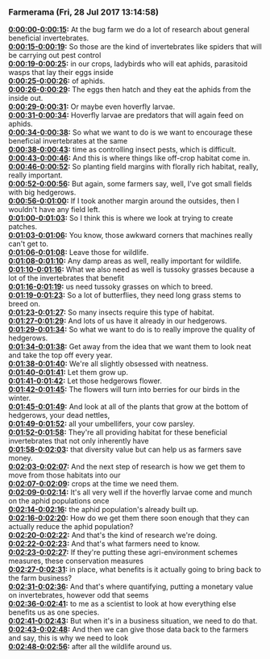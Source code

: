 ### Farmerama  (Fri, 28 Jul 2017 13:14:58)
**[0:00:00-0:00:15](https://soundcloud.com/farmerama-radio/shorts-invertebrates#t=0:00:00):**  At the bug farm we do a lot of research about general beneficial invertebrates.  
**[0:00:15-0:00:19](https://soundcloud.com/farmerama-radio/shorts-invertebrates#t=0:00:15):**  So those are the kind of invertebrates like spiders that will be carrying out pest control  
**[0:00:19-0:00:25](https://soundcloud.com/farmerama-radio/shorts-invertebrates#t=0:00:19):**  in our crops, ladybirds who will eat aphids, parasitoid wasps that lay their eggs inside  
**[0:00:25-0:00:26](https://soundcloud.com/farmerama-radio/shorts-invertebrates#t=0:00:25):**  of aphids.  
**[0:00:26-0:00:29](https://soundcloud.com/farmerama-radio/shorts-invertebrates#t=0:00:26):**  The eggs then hatch and they eat the aphids from the inside out.  
**[0:00:29-0:00:31](https://soundcloud.com/farmerama-radio/shorts-invertebrates#t=0:00:29):**  Or maybe even hoverfly larvae.  
**[0:00:31-0:00:34](https://soundcloud.com/farmerama-radio/shorts-invertebrates#t=0:00:31):**  Hoverfly larvae are predators that will again feed on aphids.  
**[0:00:34-0:00:38](https://soundcloud.com/farmerama-radio/shorts-invertebrates#t=0:00:34):**  So what we want to do is we want to encourage these beneficial invertebrates at the same  
**[0:00:38-0:00:43](https://soundcloud.com/farmerama-radio/shorts-invertebrates#t=0:00:38):**  time as controlling insect pests, which is difficult.  
**[0:00:43-0:00:46](https://soundcloud.com/farmerama-radio/shorts-invertebrates#t=0:00:43):**  And this is where things like off-crop habitat come in.  
**[0:00:46-0:00:52](https://soundcloud.com/farmerama-radio/shorts-invertebrates#t=0:00:46):**  So planting field margins with florally rich habitat, really, really important.  
**[0:00:52-0:00:56](https://soundcloud.com/farmerama-radio/shorts-invertebrates#t=0:00:52):**  But again, some farmers say, well, I've got small fields with big hedgerows.  
**[0:00:56-0:01:00](https://soundcloud.com/farmerama-radio/shorts-invertebrates#t=0:00:56):**  If I took another margin around the outsides, then I wouldn't have any field left.  
**[0:01:00-0:01:03](https://soundcloud.com/farmerama-radio/shorts-invertebrates#t=0:01:00):**  So I think this is where we look at trying to create patches.  
**[0:01:03-0:01:06](https://soundcloud.com/farmerama-radio/shorts-invertebrates#t=0:01:03):**  You know, those awkward corners that machines really can't get to.  
**[0:01:06-0:01:08](https://soundcloud.com/farmerama-radio/shorts-invertebrates#t=0:01:06):**  Leave those for wildlife.  
**[0:01:08-0:01:10](https://soundcloud.com/farmerama-radio/shorts-invertebrates#t=0:01:08):**  Any damp areas as well, really important for wildlife.  
**[0:01:10-0:01:16](https://soundcloud.com/farmerama-radio/shorts-invertebrates#t=0:01:10):**  What we also need as well is tussoky grasses because a lot of the invertebrates that benefit  
**[0:01:16-0:01:19](https://soundcloud.com/farmerama-radio/shorts-invertebrates#t=0:01:16):**  us need tussoky grasses on which to breed.  
**[0:01:19-0:01:23](https://soundcloud.com/farmerama-radio/shorts-invertebrates#t=0:01:19):**  So a lot of butterflies, they need long grass stems to breed on.  
**[0:01:23-0:01:27](https://soundcloud.com/farmerama-radio/shorts-invertebrates#t=0:01:23):**  So many insects require this type of habitat.  
**[0:01:27-0:01:29](https://soundcloud.com/farmerama-radio/shorts-invertebrates#t=0:01:27):**  And lots of us have it already in our hedgerows.  
**[0:01:29-0:01:34](https://soundcloud.com/farmerama-radio/shorts-invertebrates#t=0:01:29):**  So what we want to do is to really improve the quality of hedgerows.  
**[0:01:34-0:01:38](https://soundcloud.com/farmerama-radio/shorts-invertebrates#t=0:01:34):**  Get away from the idea that we want them to look neat and take the top off every year.  
**[0:01:38-0:01:40](https://soundcloud.com/farmerama-radio/shorts-invertebrates#t=0:01:38):**  We're all slightly obsessed with neatness.  
**[0:01:40-0:01:41](https://soundcloud.com/farmerama-radio/shorts-invertebrates#t=0:01:40):**  Let them grow up.  
**[0:01:41-0:01:42](https://soundcloud.com/farmerama-radio/shorts-invertebrates#t=0:01:41):**  Let those hedgerows flower.  
**[0:01:42-0:01:45](https://soundcloud.com/farmerama-radio/shorts-invertebrates#t=0:01:42):**  The flowers will turn into berries for our birds in the winter.  
**[0:01:45-0:01:49](https://soundcloud.com/farmerama-radio/shorts-invertebrates#t=0:01:45):**  And look at all of the plants that grow at the bottom of hedgerows, your dead nettles,  
**[0:01:49-0:01:52](https://soundcloud.com/farmerama-radio/shorts-invertebrates#t=0:01:49):**  all your umbellifers, your cow parsley.  
**[0:01:52-0:01:58](https://soundcloud.com/farmerama-radio/shorts-invertebrates#t=0:01:52):**  They're all providing habitat for these beneficial invertebrates that not only inherently have  
**[0:01:58-0:02:03](https://soundcloud.com/farmerama-radio/shorts-invertebrates#t=0:01:58):**  that diversity value but can help us as farmers save money.  
**[0:02:03-0:02:07](https://soundcloud.com/farmerama-radio/shorts-invertebrates#t=0:02:03):**  And the next step of research is how we get them to move from those habitats into our  
**[0:02:07-0:02:09](https://soundcloud.com/farmerama-radio/shorts-invertebrates#t=0:02:07):**  crops at the time we need them.  
**[0:02:09-0:02:14](https://soundcloud.com/farmerama-radio/shorts-invertebrates#t=0:02:09):**  It's all very well if the hoverfly larvae come and munch on the aphid populations once  
**[0:02:14-0:02:16](https://soundcloud.com/farmerama-radio/shorts-invertebrates#t=0:02:14):**  the aphid population's already built up.  
**[0:02:16-0:02:20](https://soundcloud.com/farmerama-radio/shorts-invertebrates#t=0:02:16):**  How do we get them there soon enough that they can actually reduce the aphid population?  
**[0:02:20-0:02:22](https://soundcloud.com/farmerama-radio/shorts-invertebrates#t=0:02:20):**  And that's the kind of research we're doing.  
**[0:02:22-0:02:23](https://soundcloud.com/farmerama-radio/shorts-invertebrates#t=0:02:22):**  And that's what farmers need to know.  
**[0:02:23-0:02:27](https://soundcloud.com/farmerama-radio/shorts-invertebrates#t=0:02:23):**  If they're putting these agri-environment schemes measures, these conservation measures  
**[0:02:27-0:02:31](https://soundcloud.com/farmerama-radio/shorts-invertebrates#t=0:02:27):**  in place, what benefits is it actually going to bring back to the farm business?  
**[0:02:31-0:02:36](https://soundcloud.com/farmerama-radio/shorts-invertebrates#t=0:02:31):**  And that's where quantifying, putting a monetary value on invertebrates, however odd that seems  
**[0:02:36-0:02:41](https://soundcloud.com/farmerama-radio/shorts-invertebrates#t=0:02:36):**  to me as a scientist to look at how everything else benefits us as one species.  
**[0:02:41-0:02:43](https://soundcloud.com/farmerama-radio/shorts-invertebrates#t=0:02:41):**  But when it's in a business situation, we need to do that.  
**[0:02:43-0:02:48](https://soundcloud.com/farmerama-radio/shorts-invertebrates#t=0:02:43):**  And then we can give those data back to the farmers and say, this is why we need to look  
**[0:02:48-0:02:56](https://soundcloud.com/farmerama-radio/shorts-invertebrates#t=0:02:48):**  after all the wildlife around us.  